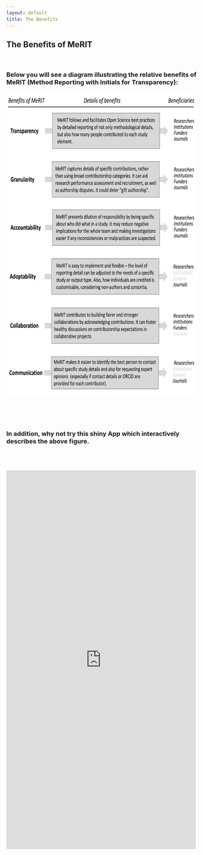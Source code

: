```yaml
---
layout: default
title: The Benefits
---
```


<h2>The Benefits of MeRIT</h2>
     <br>
     
 <h3>Below you will see a diagram illustrating the relative benefits of MeRIT (Method Reporting with Initials for Transparency):</h3>
     
  <p align="center">
      <img src="merit_fig2.png" alt="merit figure 2"
      width="700" 
     height="800"> 
</p> <br>
<br>
<br>

<h3>In addition, why not try this shiny App which interactively describes the above figure. </h3> <br>
<br>
<br>
      
<iframe src = "https://edivimeycook.shinyapps.io/MeRIT_DNA/" style = "border:none; width:500px; height:1000px;"></iframe
